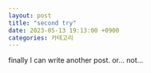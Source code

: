 ```yaml
---
layout: post
title: "second try"
date: 2023-05-13 19:13:00 +0900
categories: 카테고리
---
```


finally I can write another post.
or... not... 
